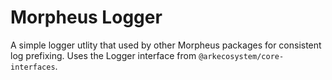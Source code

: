 # Morpheus Logger

A simple logger utlity that used by other Morpheus packages for consistent log prefixing. Uses the Logger interface from `@arkecosystem/core-interfaces`.